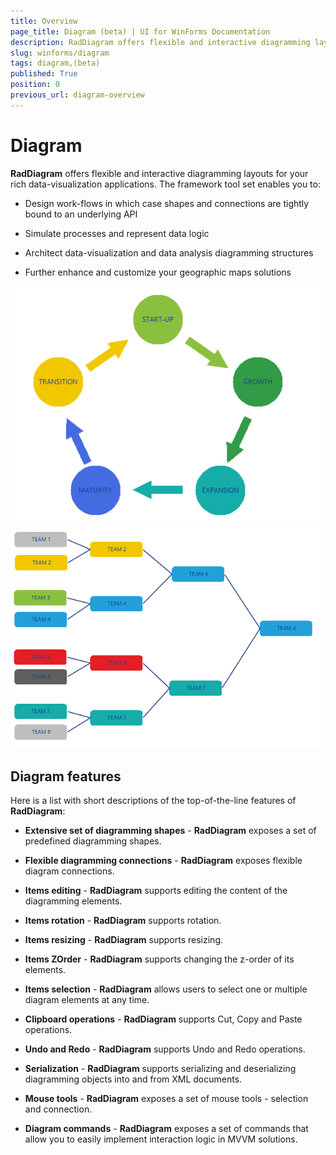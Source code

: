 ```yaml
---
title: Overview
page_title: Diagram (beta) | UI for WinForms Documentation
description: RadDiagram offers flexible and interactive diagramming layouts for your rich data-visualization applications. 
slug: winforms/diagram
tags: diagram,(beta)
published: True
position: 0
previous_url: diagram-overview
---
```


# Diagram 



__RadDiagram__ offers flexible and interactive diagramming layouts for your rich data-visualization applications. The framework tool set enables you to:

* Design work-flows in which case shapes and connections are tightly bound to an underlying API

* Simulate processes and represent data logic

* Architect data-visualization and data analysis diagramming structures

* Further enhance and customize your geographic maps solutions

![diagram-overview 001](images/diagram-overview001.png)
![diagram-overview 002](images/diagram-overview002.png)

## Diagram features

Here is a list with short descriptions of the top-of-the-line features of __RadDiagram__:

* __Extensive set of diagramming shapes__ - __RadDiagram__ exposes a set of predefined diagramming shapes.
            

* __Flexible diagramming connections__ - __RadDiagram__ exposes flexible diagram connections.

* __Items editing__ -  __RadDiagram__ supports editing the content of the diagramming elements.
            

* __Items rotation__ - __RadDiagram__ supports rotation.
            

* __Items resizing__ - __RadDiagram__ supports resizing.
          

* __Items ZOrder__ - __RadDiagram__ supports changing the z-order of its elements.
            

* __Items selection__ - __RadDiagram__ allows users to select one or multiple diagram elements at any time.
            

* __Clipboard operations__ - __RadDiagram__ supports Cut, Copy and Paste operations.
            

* __Undo and Redo__ - __RadDiagram__ supports Undo and Redo operations.
            

* __Serialization__ - __RadDiagram__ supports serializing and deserializing diagramming objects into and from XML documents.
            

* __Mouse tools__ - __RadDiagram__ exposes a set of mouse tools - selection and connection.
            

* __Diagram commands__ - __RadDiagram__ exposes a set of commands that allow you to easily implement interaction logic in MVVM solutions.
          
